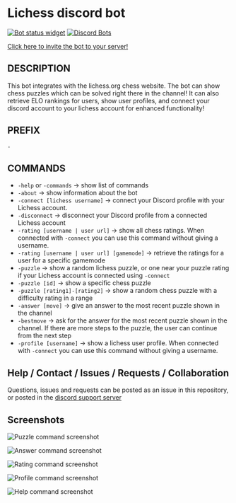 # Lichess discord bot

[![Bot status widget](https://top.gg/api/widget/status/707287095911120968.svg)](https://top.gg/bot/707287095911120968)
[![Discord Bots](https://top.gg/api/widget/servers/707287095911120968.svg)](https://top.gg/bot/707287095911120968)

[Click here to invite the bot to your server!](https://discord.com/api/oauth2/authorize?client_id=707287095911120968&permissions=116800&scope=bot)

## DESCRIPTION
This bot integrates with the lichess.org chess website. The bot can show chess puzzles which can be solved right there in the channel! It can also retrieve ELO rankings for users, show user profiles, and connect your discord account to your lichess account for enhanced functionality!

## PREFIX
`-`

## COMMANDS 
* `-help` or `-commands` → show list of commands
* `-about` → show information about the bot
* `-connect [lichess username]` → connect your Discord profile with your Lichess account.
* `-disconnect` → disconnect your Discord profile from a connected Lichess account
* `-rating [username | user url]` → show all chess ratings. When connected with `-connect` you can use this command without giving a username.
* `-rating [username | user url] [gamemode]` → retrieve the ratings for a user for a specific gamemode
* `-puzzle` → show a random lichess puzzle, or one near your puzzle rating if your Lichess account is connected using `-connect`
* `-puzzle [id]` → show a specific chess puzzle
* `-puzzle [rating1]-[rating2]` → show a random chess puzzle with a difficulty rating in a range
* `-answer [move]` → give an answer to the most recent puzzle shown in the channel
* `-bestmove` → ask for the answer for the most recent puzzle shown in the channel. If there are more steps to the puzzle, the user can continue from the next step
* `-profile [username]` → show a lichess user profile. When connected with `-connect` you can use this command without giving a username.

## Help / Contact / Issues / Requests / Collaboration
Questions, issues and requests can be posted as an issue in this repository, or posted in the [discord support server](https://discord.gg/4B8PwMKwwq)

## Screenshots
![Puzzle command screenshot](/media/puzzle_example.png)

![Answer command screenshot](/media/bestmove_example.png)

![Rating command screenshot](/media/rating_example.png)

![Profile command screenshot](/media/profile_example.png)

![Help command screenshot](/media/help_example.png)

